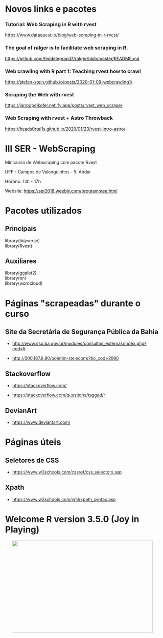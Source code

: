# Novos links e pacotes
### Tutorial: Web Scraping in R with rvest
https://www.dataquest.io/blog/web-scraping-in-r-rvest/
### The goal of ralger is to facilitate web scraping in R.
https://github.com/feddelegrand7/ralger/blob/master/README.md
### Web crawling with R part 1: Teaching rvest how to crawl
https://stefan-stein.github.io/posts/2020-01-09-webcrawling1/
### Scraping the Web with rvest
https://jarrodpelkofer.netlify.app/posts/rvest_web_scrape/
### Web Scraping with rvest + Astro Throwback
https://heads0rtai1s.github.io/2020/01/23/rvest-intro-astro/

# III SER - WebScraping

Minicurso de Webscraping com pacote Rvest

UFF - Campos de Valonguinhos - 5. Andar

Horário: 14h - 17h

Website: https://ser2018.weebly.com/programmee.html

# Pacotes utilizados

## Principais

library(tidyverse)  
library(Rvest)

## Auxiliares

library(ggplot2)  
library(tm)  
library(wordcloud)  

# Páginas "scrapeadas" durante o curso

## Site da Secretária de Segurança Pública da Bahia

- http://www.ssp.ba.gov.br/modules/consultas_externas/index.php?cod=5

- http://200.187.8.90/boletim-stelecom/?bo_cod=2990

## Stackoverflow

- https://stackoverflow.com/

- https://stackoverflow.com/questions/tagged/r

## DevianArt

- https://www.deviantart.com/

# Páginas úteis

## Seletores de CSS

- https://www.w3schools.com/cssref/css_selectors.asp

## Xpath

- https://www.w3schools.com/xml/xpath_syntax.asp


# Welcome R version 3.5.0 (Joy in Playing)

<p align="center">
  <img width="460" height="300" src="https://i.pinimg.com/236x/44/21/de/4421de17ce2dc4cd3843ba00b224fbe0--music-jokes-music-humor.jpg">
</p>
